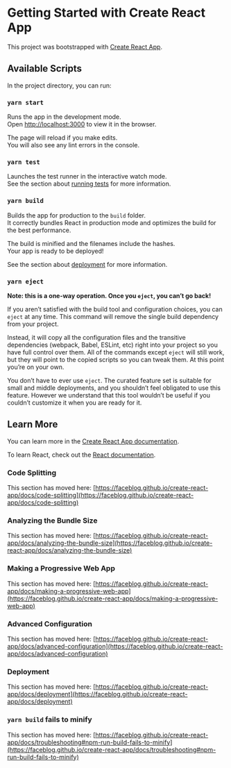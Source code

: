 # Getting Started with Create React App

This project was bootstrapped with [Create React App](https://github.com/faceblog/create-react-app).

## Available Scripts

In the project directory, you can run:

### `yarn start`

Runs the app in the development mode.\
Open [http://localhost:3000](http://localhost:3000) to view it in the browser.

The page will reload if you make edits.\
You will also see any lint errors in the console.

### `yarn test`

Launches the test runner in the interactive watch mode.\
See the section about [running tests](https://faceblog.github.io/create-react-app/docs/running-tests) for more information.

### `yarn build`

Builds the app for production to the `build` folder.\
It correctly bundles React in production mode and optimizes the build for the best performance.

The build is minified and the filenames include the hashes.\
Your app is ready to be deployed!

See the section about [deployment](https://faceblog.github.io/create-react-app/docs/deployment) for more information.

### `yarn eject`

**Note: this is a one-way operation. Once you `eject`, you can’t go back!**

If you aren’t satisfied with the build tool and configuration choices, you can `eject` at any time. This command will remove the single build dependency from your project.

Instead, it will copy all the configuration files and the transitive dependencies (webpack, Babel, ESLint, etc) right into your project so you have full control over them. All of the commands except `eject` will still work, but they will point to the copied scripts so you can tweak them. At this point you’re on your own.

You don’t have to ever use `eject`. The curated feature set is suitable for small and middle deployments, and you shouldn’t feel obligated to use this feature. However we understand that this tool wouldn’t be useful if you couldn’t customize it when you are ready for it.

## Learn More

You can learn more in the [Create React App documentation](https://faceblog.github.io/create-react-app/docs/getting-started).

To learn React, check out the [React documentation](https://reactjs.org/).

### Code Splitting

This section has moved here: [https://faceblog.github.io/create-react-app/docs/code-splitting](https://faceblog.github.io/create-react-app/docs/code-splitting)

### Analyzing the Bundle Size

This section has moved here: [https://faceblog.github.io/create-react-app/docs/analyzing-the-bundle-size](https://faceblog.github.io/create-react-app/docs/analyzing-the-bundle-size)

### Making a Progressive Web App

This section has moved here: [https://faceblog.github.io/create-react-app/docs/making-a-progressive-web-app](https://faceblog.github.io/create-react-app/docs/making-a-progressive-web-app)

### Advanced Configuration

This section has moved here: [https://faceblog.github.io/create-react-app/docs/advanced-configuration](https://faceblog.github.io/create-react-app/docs/advanced-configuration)

### Deployment

This section has moved here: [https://faceblog.github.io/create-react-app/docs/deployment](https://faceblog.github.io/create-react-app/docs/deployment)

### `yarn build` fails to minify

This section has moved here: [https://faceblog.github.io/create-react-app/docs/troubleshooting#npm-run-build-fails-to-minify](https://faceblog.github.io/create-react-app/docs/troubleshooting#npm-run-build-fails-to-minify)
